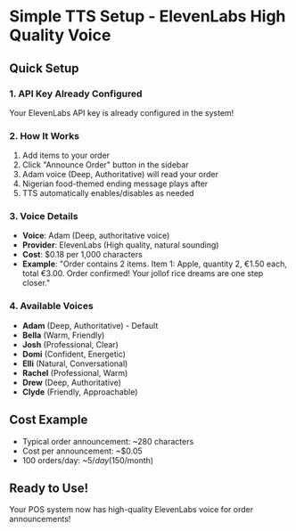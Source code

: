 # Simple TTS Setup - ElevenLabs High Quality Voice

## Quick Setup

### 1. API Key Already Configured
Your ElevenLabs API key is already configured in the system!

### 2. How It Works
1. Add items to your order
2. Click "Announce Order" button in the sidebar
3. Adam voice (Deep, Authoritative) will read your order
4. Nigerian food-themed ending message plays after
5. TTS automatically enables/disables as needed

### 3. Voice Details
- **Voice**: Adam (Deep, authoritative voice)
- **Provider**: ElevenLabs (High quality, natural sounding)
- **Cost**: $0.18 per 1,000 characters
- **Example**: "Order contains 2 items. Item 1: Apple, quantity 2, €1.50 each, total €3.00. Order confirmed! Your jollof rice dreams are one step closer."

### 4. Available Voices
- **Adam** (Deep, Authoritative) - Default
- **Bella** (Warm, Friendly)
- **Josh** (Professional, Clear)
- **Domi** (Confident, Energetic)
- **Elli** (Natural, Conversational)
- **Rachel** (Professional, Warm)
- **Drew** (Deep, Authoritative)
- **Clyde** (Friendly, Approachable)

## Cost Example
- Typical order announcement: ~280 characters
- Cost per announcement: ~$0.05
- 100 orders/day: ~$5/day ($150/month)

## Ready to Use!
Your POS system now has high-quality ElevenLabs voice for order announcements!
